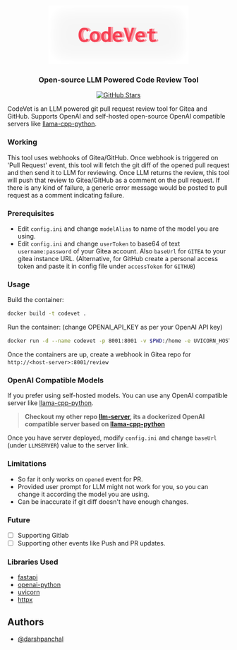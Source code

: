 <p align="center">
  <a href="/">
    <img src="assets/codevet-bg.png" width="318px" alt="CodeVet logo" />
</a>
<h3 align="center">Open-source LLM Powered Code Review Tool</h3>
<p align="center">
  <a href="/">
    <img src="https://img.shields.io/github/stars/darshpanchal/codevet
    " alt="GitHub Stars" />
  </a>
</p>

CodeVet is an LLM powered git pull request review tool for Gitea and GitHub. Supports OpenAI and self-hosted open-source OpenAI compatible servers like [llama-cpp-python](https://github.com/abetlen/llama-cpp-python).

### Working

This tool uses webhooks of Gitea/GitHub. Once webhook is triggered on 'Pull Request' event, this tool will fetch the git diff
of the opened pull request and then send it to LLM for reviewing. Once LLM returns the review, this tool will push that review to Gitea/GitHub as a comment on the pull request. If there is any kind of failure, a generic error message would be posted to pull request as a comment indicating failure.

### Prerequisites

- Edit `config.ini` and change `modelAlias` to name of the model you are using.
- Edit `config.ini` and change `userToken` to base64 of text `username:password` of your Gitea account. Also `baseUrl` for `GITEA` to your gitea instance URL. (Alternative, for GitHub create a personal access token and paste it in config file under `accessToken` for `GITHUB`)

### Usage

Build the container:
```bash
docker build -t codevet .
```
Run the container: (change OPENAI_API_KEY as per your OpenAI API key)
```bash
docker run -d --name codevet -p 8001:8001 -v $PWD:/home -e UVICORN_HOST=0.0.0.0 -e OPENAI_API_KEY=sk-xxxx codevet
```

Once the containers are up, create a webhook in Gitea repo for `http://<host-server>:8001/review`

### OpenAI Compatible Models

If you prefer using self-hosted models. You can use any OpenAI compatible server like [llama-cpp-python](https://github.com/abetlen/llama-cpp-python).

> **Checkout my other repo [llm-server](https://github.com/darshpanchal/llm-server), its a dockerized OpenAI compatible server based on [llama-cpp-python](https://github.com/abetlen/llama-cpp-python)**

Once you have server deployed, modify `config.ini` and change `baseUrl` (under `LLMSERVER`) value to the server link. 

### Limitations
- So far it only works on `opened` event for PR.
- Provided user prompt for LLM might not work for you, so you can change it according the model you are using.
- Can be inaccurate if git diff doesn't have enough changes.

### Future
- [ ] Supporting Gitlab
- [ ] Supporting other events like Push and PR updates.

### Libraries Used
- [fastapi](https://github.com/tiangolo/fastapi)
- [openai-python](https://github.com/openai/openai-python)
- [uvicorn](https://github.com/encode/uvicorn)
- [httpx](https://github.com/encode/httpx/)

## Authors

- [@darshpanchal](https://www.github.com/darshpanchal)
